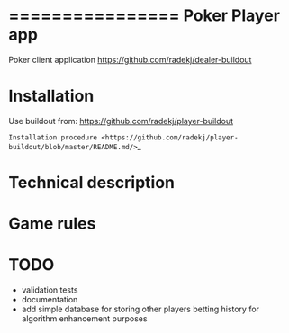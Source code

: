================
Poker Player app
================

Poker client application
https://github.com/radekj/dealer-buildout


Installation
============

Use buildout from: https://github.com/radekj/player-buildout

`Installation procedure <https://github.com/radekj/player-buildout/blob/master/README.md/>`_


Technical description
=====================


Game rules
==========



TODO
====
- validation tests
- documentation
- add simple database for storing other players betting history for algorithm
  enhancement purposes
